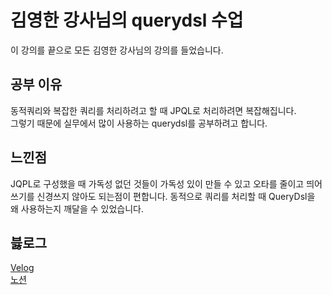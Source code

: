 # 김영한 강사님의 querydsl 수업

이 강의를 끝으로 모든 김영한 강사님의 강의를 들었습니다.

## 공부 이유
동적쿼리와 복잡한 쿼리를 처리하려고 할 때 JPQL로 처리하려면 복잡해집니다. <br/>
그렇기 때문에 실무에서 많이 사용하는 querydsl를 공부하려고 합니다.

## 느낀점
JQPL로 구성했을 때 가독성 없던 것들이 가독성 있이 만들 수 있고 오타를 줄이고 띄어쓰기를 신경쓰지 않아도 되는점이 편합니다. 
 동적으로 쿼리를 처리할 때 QueryDsl을 왜 사용하는지 깨달을 수 있었습니다.

## 븛로그
[Velog](https://velog.io/@zxzz45/study07) <br/>
[노션](https://plaid-argument-614.notion.site/QueryDsl-8c46be8a30bb46759d7fd3b2a8a82755?pvs=4)
